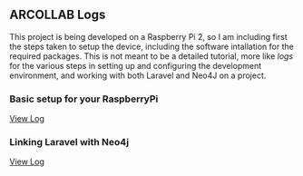 ## ARCOLLAB Logs

This project is being developed on a Raspberry Pi 2, so I am including first the steps taken to setup the device, including the software intallation for the required packages.
This is not meant to be a detailed tutorial, more like _logs_ for the various steps in setting up and configuring the development environment, and working with both Laravel and Neo4J on a project.

### Basic setup for your RaspberryPi

[View Log](/log1.md)

### Linking Laravel with Neo4j

[View Log](/log2.md)
